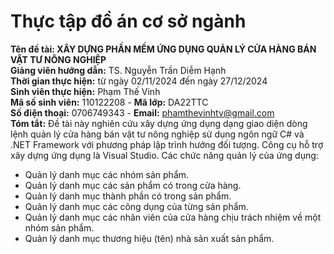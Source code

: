 # Thực tập đồ án cơ sở ngành
**Tên đề tài: XÂY DỰNG PHẦN MỀM ỨNG DỤNG QUẢN LÝ CỬA HÀNG BÁN VẬT TƯ NÔNG NGHIỆP**<br>
**Giảng viên hướng dẫn:** TS. Nguyễn Trần Diễm Hạnh<br>
**Thời gian thực hiện:** từ ngày 02/11/2024 đến ngày 27/12/2024<br>
**Sinh viên thực hiện:** Phạm Thế Vinh<br>
**Mã số sinh viên:** 110122208 - **Mã lớp:** DA22TTC<br>
**Số điện thoại:** 0706749343 - **Email:** phamthevinhtv@gmail.com<br>
**Tóm tắt:** Đề tài này nghiên cứu xây dựng ứng dụng dạng giao diện dòng lệnh quản lý cửa hàng bán vật tư nông nghiệp sử dụng ngôn ngữ C# và .NET Framework với phương pháp lập trình hướng đối tượng. Công cụ hỗ trợ xây dựng ứng dụng là Visual Studio. Các chức năng quản lý của ứng dụng:<br>
- Quản lý danh mục các nhóm sản phẩm.<br>
- Quản lý danh mục các sản phẩm có trong cửa hàng.<br>
- Quản lý danh mục thành phần có trong sản phẩm. <br>
- Quản lý danh mục các công dụng của từng sản phẩm.<br>
- Quản lý danh mục các nhân viên của cửa hàng chịu trách nhiệm về một nhóm sản phẩm.<br>
- Quản lý danh mục thương hiệu (tên) nhà sản xuất sản phẩm.<br>



